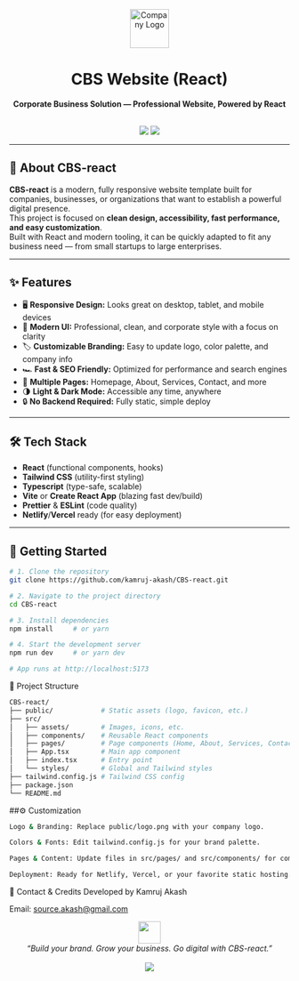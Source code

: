 <div align="center">
  <img src="https://cdn-icons-png.flaticon.com/512/3004/3004726.png" width="70" alt="Company Logo" />
  <h1>CBS Website (React)</h1>
  <p>
    <b>Corporate Business Solution — Professional Website, Powered by React</b>
  </p>
  <br />
  <img src="https://img.shields.io/github/languages/top/kamruj-akash/CBS-react?style=flat-square" />
  <img src="https://img.shields.io/github/license/kamruj-akash/CBS-react?style=flat-square" />
</div>

---

## 🏢 About CBS-react

**CBS-react** is a modern, fully responsive website template built for companies, businesses, or organizations that want to establish a powerful digital presence.  
This project is focused on **clean design, accessibility, fast performance, and easy customization**.  
Built with React and modern tooling, it can be quickly adapted to fit any business need — from small startups to large enterprises.

---

## ✨ Features

- 🖥️ **Responsive Design:** Looks great on desktop, tablet, and mobile devices
- 🎨 **Modern UI:** Professional, clean, and corporate style with a focus on clarity
- 🏷️ **Customizable Branding:** Easy to update logo, color palette, and company info
- 🏎️ **Fast & SEO Friendly:** Optimized for performance and search engines
- 📄 **Multiple Pages:** Homepage, About, Services, Contact, and more
- 🌗 **Light & Dark Mode:** Accessible any time, anywhere
- 🔒 **No Backend Required:** Fully static, simple deploy

---

## 🛠️ Tech Stack

- **React** (functional components, hooks)
- **Tailwind CSS** (utility-first styling)
- **Typescript** (type-safe, scalable)
- **Vite** or **Create React App** (blazing fast dev/build)
- **Prettier** & **ESLint** (code quality)
- **Netlify**/**Vercel** ready (for easy deployment)

---

## 🚀 Getting Started

```bash
# 1. Clone the repository
git clone https://github.com/kamruj-akash/CBS-react.git

# 2. Navigate to the project directory
cd CBS-react

# 3. Install dependencies
npm install     # or yarn

# 4. Start the development server
npm run dev     # or yarn dev

# App runs at http://localhost:5173
```

📁 Project Structure

```bash
CBS-react/
├── public/            # Static assets (logo, favicon, etc.)
├── src/
│   ├── assets/        # Images, icons, etc.
│   ├── components/    # Reusable React components
│   ├── pages/         # Page components (Home, About, Services, Contact)
│   ├── App.tsx        # Main app component
│   ├── index.tsx      # Entry point
│   └── styles/        # Global and Tailwind styles
├── tailwind.config.js # Tailwind CSS config
├── package.json
└── README.md
```
##⚙️ Customization
```bash
Logo & Branding: Replace public/logo.png with your company logo.

Colors & Fonts: Edit tailwind.config.js for your brand palette.

Pages & Content: Update files in src/pages/ and src/components/ for company info, services, and more.

Deployment: Ready for Netlify, Vercel, or your favorite static hosting.
```

📧 Contact & Credits
Developed by Kamruj Akash

Email: source.akash@gmail.com

<div align="center"> <img src="https://cdn-icons-png.flaticon.com/512/3004/3004726.png" width="40" /><br/> <i>“Build your brand. Grow your business. Go digital with CBS-react.”</i><br/><br/> <img src="https://img.shields.io/badge/Powered%20by-React%20%26%20Tailwind-38bdf8?style=flat-square" /> </div> 

